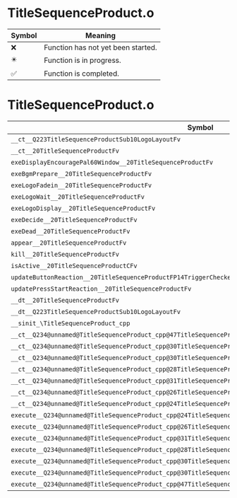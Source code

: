 # TitleSequenceProduct.o
| Symbol | Meaning 
| ------------- | ------------- 
| :x: | Function has not yet been started. 
| :eight_pointed_black_star: | Function is in progress. 
| :white_check_mark: | Function is completed. 


# TitleSequenceProduct.o
| Symbol | Decompiled? |
| ------------- | ------------- |
| `__ct__Q223TitleSequenceProductSub10LogoLayoutFv` | :x: |
| `__ct__20TitleSequenceProductFv` | :x: |
| `exeDisplayEncouragePal60Window__20TitleSequenceProductFv` | :x: |
| `exeBgmPrepare__20TitleSequenceProductFv` | :x: |
| `exeLogoFadein__20TitleSequenceProductFv` | :x: |
| `exeLogoWait__20TitleSequenceProductFv` | :x: |
| `exeLogoDisplay__20TitleSequenceProductFv` | :x: |
| `exeDecide__20TitleSequenceProductFv` | :x: |
| `exeDead__20TitleSequenceProductFv` | :x: |
| `appear__20TitleSequenceProductFv` | :x: |
| `kill__20TitleSequenceProductFv` | :x: |
| `isActive__20TitleSequenceProductCFv` | :x: |
| `updateButtonReaction__20TitleSequenceProductFP14TriggerCheckerPCc` | :x: |
| `updatePressStartReaction__20TitleSequenceProductFv` | :x: |
| `__dt__20TitleSequenceProductFv` | :x: |
| `__dt__Q223TitleSequenceProductSub10LogoLayoutFv` | :x: |
| `__sinit_\TitleSequenceProduct_cpp` | :x: |
| `__ct__Q234@unnamed@TitleSequenceProduct_cpp@47TitleSequenceProductDisplayEncouragePal60WindowFv` | :x: |
| `__ct__Q234@unnamed@TitleSequenceProduct_cpp@30TitleSequenceProductBgmPrepareFv` | :x: |
| `__ct__Q234@unnamed@TitleSequenceProduct_cpp@30TitleSequenceProductLogoFadeinFv` | :x: |
| `__ct__Q234@unnamed@TitleSequenceProduct_cpp@28TitleSequenceProductLogoWaitFv` | :x: |
| `__ct__Q234@unnamed@TitleSequenceProduct_cpp@31TitleSequenceProductLogoDisplayFv` | :x: |
| `__ct__Q234@unnamed@TitleSequenceProduct_cpp@26TitleSequenceProductDecideFv` | :x: |
| `__ct__Q234@unnamed@TitleSequenceProduct_cpp@24TitleSequenceProductDeadFv` | :x: |
| `execute__Q234@unnamed@TitleSequenceProduct_cpp@24TitleSequenceProductDeadCFP5Spine` | :x: |
| `execute__Q234@unnamed@TitleSequenceProduct_cpp@26TitleSequenceProductDecideCFP5Spine` | :x: |
| `execute__Q234@unnamed@TitleSequenceProduct_cpp@31TitleSequenceProductLogoDisplayCFP5Spine` | :x: |
| `execute__Q234@unnamed@TitleSequenceProduct_cpp@28TitleSequenceProductLogoWaitCFP5Spine` | :x: |
| `execute__Q234@unnamed@TitleSequenceProduct_cpp@30TitleSequenceProductLogoFadeinCFP5Spine` | :x: |
| `execute__Q234@unnamed@TitleSequenceProduct_cpp@30TitleSequenceProductBgmPrepareCFP5Spine` | :x: |
| `execute__Q234@unnamed@TitleSequenceProduct_cpp@47TitleSequenceProductDisplayEncouragePal60WindowCFP5Spine` | :x: |
